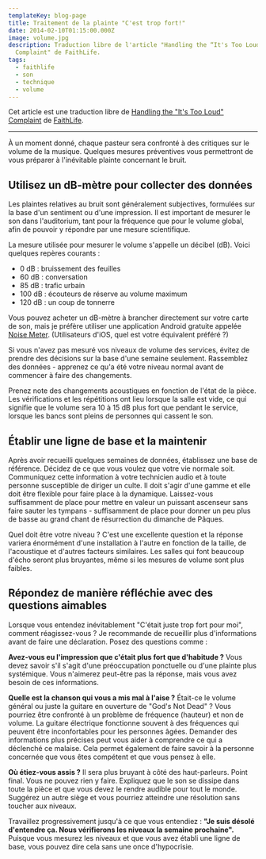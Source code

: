```yaml
---
templateKey: blog-page
title: Traitement de la plainte "C'est trop fort!"
date: 2014-02-10T01:15:00.000Z
image: volume.jpg
description: Traduction libre de l'article "Handling the “It's Too Loud”
  Complaint" de FaithLife.
tags:
  - faithlife
  - son
  - technique
  - volume
---
```

Cet article est une traduction libre de [Handling the "It's Too Loud" Complaint](https://blog.faithlife.com/blog/2013/06/handling-the-its-too-loud-complaint/) de [FaithLife](https://faithlife.com/).

---

À un moment donné, chaque pasteur sera confronté à des critiques sur le volume de la musique.
Quelques mesures préventives vous permettront de vous préparer à l'inévitable plainte concernant le bruit.

## Utilisez un dB-mètre pour collecter des données

Les plaintes relatives au bruit sont généralement subjectives, formulées sur la base d'un sentiment ou d'une impression.
Il est important de mesurer le son dans l'auditorium, tant pour la fréquence que pour le volume global, afin de pouvoir y répondre par une mesure scientifique.

La mesure utilisée pour mesurer le volume s'appelle un décibel (dB).
Voici quelques repères courants :

* 0 dB : bruissement des feuilles
* 60 dB : conversation
* 85 dB : trafic urbain
* 100 dB : écouteurs de réserve au volume maximum
* 120 dB : un coup de tonnerre

Vous pouvez acheter un dB-mètre à brancher directement sur votre carte de son, mais je préfère utiliser une application Android gratuite appelée [Noise Meter](https://play.google.com/store/apps/details?id=com.pjw.noisemeter&feature=search_result#?t=W251bGwsMSwyLDEsImNvbS5wancubm9pc2VtZXRlciJd).
(Utilisateurs d'iOS, quel est votre équivalent préféré ?)

Si vous n'avez pas mesuré vos niveaux de volume des services, évitez de prendre des décisions sur la base d'une semaine seulement.
Rassemblez des données - apprenez ce qu'a été votre niveau normal avant de commencer à faire des changements.

Prenez note des changements acoustiques en fonction de l'état de la pièce.
Les vérifications et les répétitions ont lieu lorsque la salle est vide, ce qui signifie que le volume sera 10 à 15 dB plus fort que pendant le service, lorsque les bancs sont pleins de personnes qui cassent le son.

## Établir une ligne de base et la maintenir

Après avoir recueilli quelques semaines de données, établissez une base de référence.
Décidez de ce que vous voulez que votre vie normale soit.
Communiquez cette information à votre technicien audio et à toute personne susceptible de diriger un culte.
Il doit s'agir d'une gamme et elle doit être flexible pour faire place à la dynamique.
Laissez-vous suffisamment de place pour mettre en valeur un puissant ascenseur sans faire sauter les tympans - suffisamment de place pour donner un peu plus de basse au grand chant de résurrection du dimanche de Pâques.

Quel doit être votre niveau ?
C'est une excellente question et la réponse variera énormément d'une installation à l'autre en fonction de la taille, de l'acoustique et d'autres facteurs similaires.
Les salles qui font beaucoup d'écho seront plus bruyantes, même si les mesures de volume sont plus faibles.

## Répondez de manière réfléchie avec des questions aimables

Lorsque vous entendez inévitablement "C'était juste trop fort pour moi", comment réagissez-vous ?
Je recommande de recueillir plus d'informations avant de faire une déclaration.
Posez des questions comme :

**Avez-vous eu l'impression que c'était plus fort que d'habitude ?**
Vous devez savoir s'il s'agit d'une préoccupation ponctuelle ou d'une plainte plus systémique.
Vous n'aimerez peut-être pas la réponse, mais vous avez besoin de ces informations.

**Quelle est la chanson qui vous a mis mal à l'aise ?**
Était-ce le volume général ou juste la guitare en ouverture de "God's Not Dead" ?
Vous pourriez être confronté à un problème de fréquence (hauteur) et non de volume.
La guitare électrique fonctionne souvent à des fréquences qui peuvent être inconfortables pour les personnes âgées.
Demander des informations plus précises peut vous aider à comprendre ce qui a déclenché ce malaise.
Cela permet également de faire savoir à la personne concernée que vous êtes compétent et que vous pensez à elle.

**Où étiez-vous assis ?**
Il sera plus bruyant à côté des haut-parleurs.
Point final.
Vous ne pouvez rien y faire.
Expliquez que le son se dissipe dans toute la pièce et que vous devez le rendre audible pour tout le monde.
Suggérez un autre siège et vous pourriez atteindre une résolution sans toucher aux niveaux.

Travaillez progressivement jusqu'à ce que vous entendiez :
**"Je suis désolé d'entendre ça. Nous vérifierons les niveaux la semaine prochaine".**
Puisque vous mesurez les niveaux et que vous avez établi une ligne de base, vous pouvez dire cela sans une once d'hypocrisie.